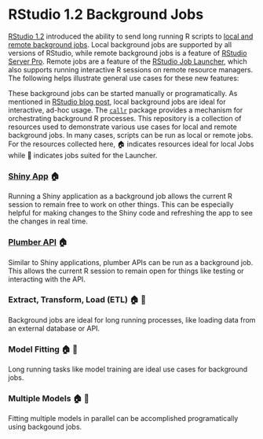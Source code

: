 # RStudio 1.2 Background Jobs

[RStudio 1.2](https://www.rstudio.com/products/rstudio/) introduced the ability to send long running R scripts to [local and remote background jobs](https://blog.rstudio.com/2019/03/14/rstudio-1-2-jobs/). Local background jobs are supported by all versions of RStudio, while remote background jobs is a feature of [RStudio Server Pro](https://www.rstudio.com/products/rstudio-server-pro/). Remote jobs are a feature of the [RStudio Job Launcher](https://docs.rstudio.com/job-launcher/), which also supports running interactive R sessions on remote resource managers. The following helps illustrate general use cases for these new features:

<!--
Add clean graphic illustrating local vs remote jobs
-->

These background jobs can be started manually or programatically. As mentioned in [RStudio blog post](https://blog.rstudio.com/2019/03/14/rstudio-1-2-jobs/), local background jobs are ideal for interactive, ad-hoc usage. The [`callr`](https://blog.rstudio.com/2019/03/14/rstudio-1-2-jobs/) package provides a mechanism for orchestrating background R processes. This repository is a collection of resources used to demonstrate various use cases for local and remote background jobs. In many cases, scripts can be run as local or remote jobs. For the resources collected here, :house: indicates resources ideal for local Jobs while :rocket: indicates jobs suited for the Launcher.

<!--
Add note about advantages of Launcher over local jobs
-->

### [Shiny App](shiny-job) :house:
Running a Shiny application as a background job allows the current R session to remain free to work on other things. This can be especially helpful for making changes to the Shiny code and refreshing the app to see the changes in real time.

### [Plumber API](plumber-job) :house:
Similar to Shiny applications, plumber APIs can be run as a background job. This allows the current R session to remain open for things like testing or interacting with the API.

### Extract, Transform, Load (ETL) :house: :rocket:
Background jobs are ideal for long running processes, like loading data from an external database or API.

### Model Fitting :house: :rocket:
Long running tasks like model training are ideal use cases for background jobs.

### Multiple Models :house: :rocket:
Fitting multiple models in parallel can be accomplished programatically using backgound jobs. 
